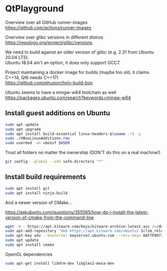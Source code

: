 # QtPlayground

Overview over all GitHub runner-images  
https://github.com/actions/runner-images

Overview over glibc versions in different distros  
https://repology.org/project/glibc/versions

We need to build against an older version of glibc (e.g. 2.31 from Ubuntu 20.04 LTS).  
Ubuntu 18.04 ain't an option, it does only support GCC7.

Project maintaining a docker image for builds (maybe too old, it claims C++14, Qt6 needs C++17)  
https://github.com/phusion/holy-build-box

Ubuntu seems to have a mingw-w64 toolchain as well  
https://packages.ubuntu.com/search?keywords=mingw-w64

## Install guest additions on Ubuntu
```sh
sudo apt update
sudo apt upgrade
sudo apt install build-essential linux-headers-$(uname -r) -y
sudo ./VBoxLinuxAdditions.run
sudo usermod -aG vboxsf $USER
```

Trust all folders no matter the ownership (DON'T do this on a real machine!)
```sh
git config --global --add safe.directory "*"
```

## Install build requirements
```sh
sudo apt install git
sudo apt install ninja-build
```

And a newer version of CMake...

https://askubuntu.com/questions/355565/how-do-i-install-the-latest-version-of-cmake-from-the-command-line  
```sh
wget -O - https://apt.kitware.com/keys/kitware-archive-latest.asc 2>/dev/null | gpg --dearmor - | sudo tee /etc/apt/trusted.gpg.d/kitware.gpg >/dev/null
sudo apt-add-repository "deb https://apt.kitware.com/ubuntu/ $(lsb_release -cs) main"
sudo apt-key adv --keyserver keyserver.ubuntu.com --recv-keys 6AF7F09730B3F0A4
sudo apt update
sudo apt install cmake
```

OpenGL dependencies
```sh
sudo apt-get install libdrm-dev libgles2-mesa-dev
```
